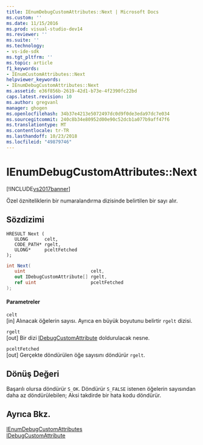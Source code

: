 ```yaml
---
title: IEnumDebugCustomAttributes::Next | Microsoft Docs
ms.custom: ''
ms.date: 11/15/2016
ms.prod: visual-studio-dev14
ms.reviewer: ''
ms.suite: ''
ms.technology:
- vs-ide-sdk
ms.tgt_pltfrm: ''
ms.topic: article
f1_keywords:
- IEnumCustomAttributes::Next
helpviewer_keywords:
- IEnumDebugCustomAttributes::Next
ms.assetid: e36f856b-2619-42d1-b73e-4f2390fc22bd
caps.latest.revision: 10
ms.author: gregvanl
manager: ghogen
ms.openlocfilehash: 34b37e4213e5072497dc0d9f0de3eda97dc7e034
ms.sourcegitcommit: 240c8b34e80952d00e90c52dcb1a077b9aff47f6
ms.translationtype: MT
ms.contentlocale: tr-TR
ms.lasthandoff: 10/23/2018
ms.locfileid: "49879746"
---
```

# <a name="ienumdebugcustomattributesnext"></a>IEnumDebugCustomAttributes::Next
[!INCLUDE[vs2017banner](../../../includes/vs2017banner.md)]

Özel özniteliklerin bir numaralandırma dizisinde belirtilen bir sayı alır.  
  
## <a name="syntax"></a>Sözdizimi  
  
```cpp#  
HRESULT Next (   
   ULONG      celt,  
   CODE_PATH* rgelt,  
   ULONG*     pceltFetched  
);  
```  
  
```csharp  
int Next(  
   uint                        celt,   
   out IDebugCustomAttribute[] rgelt,   
   ref uint                    pceltFetched  
);  
```  
  
#### <a name="parameters"></a>Parametreler  
 `celt`  
 [in] Alınacak öğelerin sayısı. Ayrıca en büyük boyutunu belirtir `rgelt` dizisi.  
  
 `rgelt`  
 [out] Bir dizi [IDebugCustomAttribute](../../../extensibility/debugger/reference/idebugcustomattribute.md) doldurulacak nesne.  
  
 `pceltFetched`  
 [out] Gerçekte döndürülen öğe sayısını döndürür `rgelt`.  
  
## <a name="return-value"></a>Dönüş Değeri  
 Başarılı olursa döndürür `S_OK`. Döndürür `S_FALSE` istenen öğelerin sayısından daha az döndürülebilen; Aksi takdirde bir hata kodu döndürür.  
  
## <a name="see-also"></a>Ayrıca Bkz.  
 [IEnumDebugCustomAttributes](../../../extensibility/debugger/reference/ienumdebugcustomattributes.md)   
 [IDebugCustomAttribute](../../../extensibility/debugger/reference/idebugcustomattribute.md)

